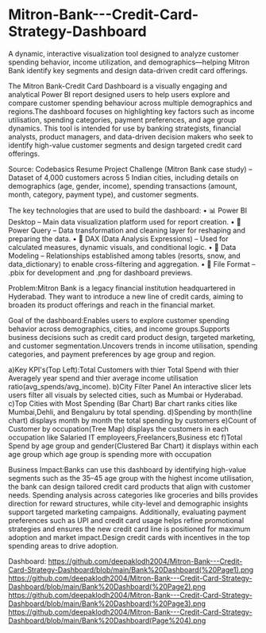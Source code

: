 # Mitron-Bank---Credit-Card-Strategy-Dashboard


A dynamic, interactive visualization tool designed to analyze customer spending behavior, income utilization, and demographics—helping Mitron Bank identify key segments and design data-driven credit card offerings.


The Mitron Bank-Credit Card Dashboard is a visually engaging and analytical Power BI report designed users to help users explore and compare customer spending behaviour across multiple demographics and regions.The dashboard focuses on highlighting key factors such as income utilisation, spending categories, payment preferences, and age group dynamics. This tool is intended for use by banking strategists, financial analysts, product managers, and data-driven decision makers who seek to identify high-value customer segments and design targeted credit card offerings.

Source: Codebasics Resume Project Challenge (Mitron Bank case study) – Dataset of 4,000 customers across 5 Indian cities, including details on demographics (age, gender, income), spending transactions (amount, month, category, payment type), and customer segments.


The key technologies that are used to build the dashboard:
• 📊 Power BI Desktop – Main data visualization platform used for report creation.
• 📂 Power Query – Data transformation and cleaning layer for reshaping and preparing the data.
• 🧠 DAX (Data Analysis Expressions) – Used for calculated measures, dynamic visuals, and conditional logic.
• 📝 Data Modeling – Relationships established among tables (resorts, snow, and data_dictionary) to enable cross-filtering and aggregation.
• 📁 File Format – .pbix for development and .png for dashboard previews.


 Problem:Mitron Bank is a legacy financial institution headquartered in Hyderabad. They want to introduce a new line of credit cards, aiming to broaden its product offerings and reach in the financial market.

 
Goal of the dashboard:Enables users to explore customer spending behavior across demographics, cities, and income groups.Supports business decisions such as credit card product design, targeted marketing, and customer segmentation.Uncovers trends in income utilisation, spending categories, and payment preferences by age group and region.

a)Key KPI's(Top Left):Total Customers with thier Total Spend with thier Averagely year spend and thier average income utilisation ratio(avg_spends/avg_income).
b)City Filter Panel An interactive slicer lets users filter all visuals by selected cities, such as Mumbai or Hyderabad.
c)Top Cities with Most Spending (Bar Chart) Bar chart ranks cities like Mumbai,Dehli, and Bengaluru by total spending.
d)Spending by month(line chart) displays month by month the total spending by customers
e)Count of Customer by occupation(Tree Map) displays the customers in each occupation like Salaried IT employeers,Freelancers,Business etc
f)Total Spend by age group and gender(Clustered Bar Chart)  it displays within each age group which age group is spending more with occupation

Business Impact:Banks can use this dashboard by identifying high-value segments such as the 35–45 age group with the highest income utilisation, the bank can design tailored credit card products that align with customer needs. Spending analysis across categories like groceries and bills provides direction for reward structures, while city-level and demographic insights support targeted marketing campaigns. Additionally, evaluating payment preferences such as UPI and credit card usage helps refine promotional strategies and ensures the new credit card line is positioned for maximum adoption and market impact.Design credit cards with incentives in the top spending areas to drive adoption.

Dashboard:
https://github.com/deepaklodh2004/Mitron-Bank---Credit-Card-Strategy-Dashboard/blob/main/Bank%20Dashboard(%20Page1).png
https://github.com/deepaklodh2004/Mitron-Bank---Credit-Card-Strategy-Dashboard/blob/main/Bank%20Dashboard(%20Page2).png
https://github.com/deepaklodh2004/Mitron-Bank---Credit-Card-Strategy-Dashboard/blob/main/Bank%20Dashboard(%20Page3).png
https://github.com/deepaklodh2004/Mitron-Bank---Credit-Card-Strategy-Dashboard/blob/main/Bank%20Dashboard(Page%204).png
